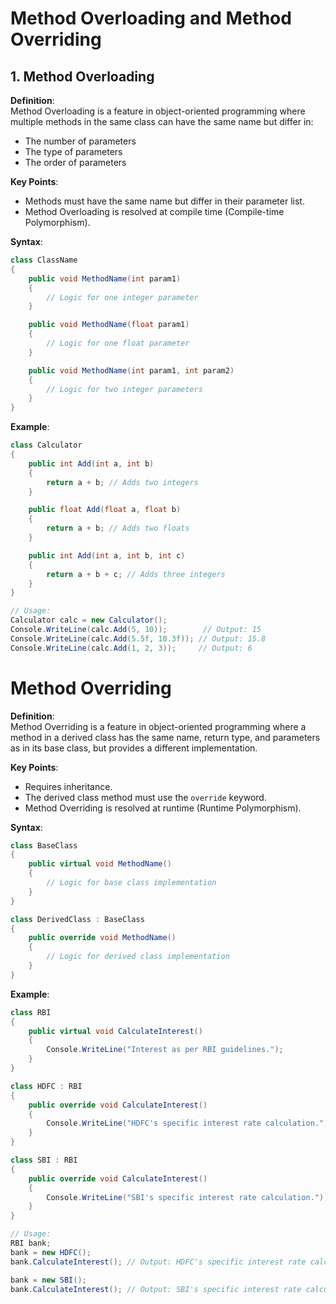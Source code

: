 # Method Overloading and Method Overriding

## 1. Method Overloading

**Definition**:  
Method Overloading is a feature in object-oriented programming where multiple methods in the same class can have the same name but differ in:
- The number of parameters
- The type of parameters
- The order of parameters

**Key Points**:
- Methods must have the same name but differ in their parameter list.
- Method Overloading is resolved at compile time (Compile-time Polymorphism).

**Syntax**:
```csharp
class ClassName
{
    public void MethodName(int param1) 
    { 
        // Logic for one integer parameter 
    }

    public void MethodName(float param1) 
    { 
        // Logic for one float parameter 
    }

    public void MethodName(int param1, int param2) 
    { 
        // Logic for two integer parameters 
    }
}
```

**Example**:
```csharp
class Calculator
{
    public int Add(int a, int b) 
    {
        return a + b; // Adds two integers
    }

    public float Add(float a, float b) 
    {
        return a + b; // Adds two floats
    }

    public int Add(int a, int b, int c) 
    {
        return a + b + c; // Adds three integers
    }
}

// Usage:
Calculator calc = new Calculator();
Console.WriteLine(calc.Add(5, 10));        // Output: 15
Console.WriteLine(calc.Add(5.5f, 10.3f)); // Output: 15.8
Console.WriteLine(calc.Add(1, 2, 3));     // Output: 6
```

# Method Overriding

**Definition**:  
Method Overriding is a feature in object-oriented programming where a method in a derived class has the same name, return type, and parameters as in its base class, but provides a different implementation.

**Key Points**:
- Requires inheritance.
- The derived class method must use the `override` keyword.
- Method Overriding is resolved at runtime (Runtime Polymorphism).

**Syntax**:
```csharp
class BaseClass
{
    public virtual void MethodName() 
    {
        // Logic for base class implementation
    }
}

class DerivedClass : BaseClass
{
    public override void MethodName() 
    {
        // Logic for derived class implementation
    }
}
```

**Example**:
```csharp
class RBI
{
    public virtual void CalculateInterest()
    {
        Console.WriteLine("Interest as per RBI guidelines.");
    }
}

class HDFC : RBI
{
    public override void CalculateInterest()
    {
        Console.WriteLine("HDFC's specific interest rate calculation.");
    }
}

class SBI : RBI
{
    public override void CalculateInterest()
    {
        Console.WriteLine("SBI's specific interest rate calculation.");
    }
}

// Usage:
RBI bank;
bank = new HDFC();
bank.CalculateInterest(); // Output: HDFC's specific interest rate calculation.

bank = new SBI();
bank.CalculateInterest(); // Output: SBI's specific interest rate calculation.
```